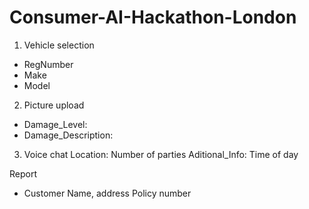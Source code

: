 # Consumer-AI-Hackathon-London



1. Vehicle selection
- RegNumber
- Make
- Model
2. Picture upload
- Damage_Level:
- Damage_Description:
3. Voice chat
Location:
Number of parties
Aditional_Info:
Time of day



Report
- Customer Name, address
Policy number